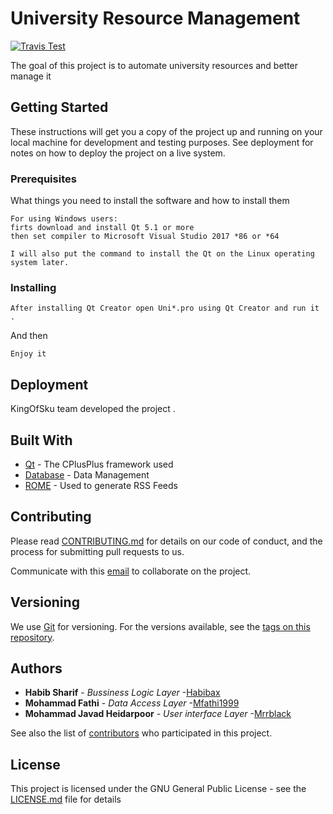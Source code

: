 # University Resource Management
[![Travis Test](https://img.shields.io/travis/orangehrm/orangehrm/master.svg)](https://travis-ci.org/orangehrm/orangehrm)

The goal of this project is to automate university resources and better manage it

## Getting Started

These instructions will get you a copy of the project up and running on your local machine for development and testing purposes. See deployment for notes on how to deploy the project on a live system.

### Prerequisites

What things you need to install the software and how to install them

```
For using Windows users:
firts download and install Qt 5.1 or more
then set compiler to Microsoft Visual Studio 2017 *86 or *64 

```
```
I will also put the command to install the Qt on the Linux operating system later.
```
### Installing

```
After installing Qt Creator open Uni*.pro using Qt Creator and run it .
```

And then

```
Enjoy it 
```

## Deployment

KingOfSku team developed the project .

## Built With

* [Qt](http://www.qt.io/) - The CPlusPlus framework used
* [Database](https://www.mysql.com//) - Data Management
* [ROME](https://rometools.github.io/rome/) - Used to generate RSS Feeds

## Contributing

Please read [CONTRIBUTING.md](https://gist.github.com/PurpleBooth/b24679402957c63ec426) for details on our code of conduct, and the process for submitting pull requests to us.

Communicate with this [email](email@heidarpoor.ir) to collaborate on the project.
## Versioning

We use [Git](https://git-scm.com/) for versioning. For the versions available, see the [tags on this repository](https://github.com/mrrblack/University-resource-management/tags). 

## Authors

* **Habib Sharif** - *Bussiness Logic Layer* -[Habibax](https://github.com/habibax) 
* **Mohammad Fathi** - *Data Access Layer* -[Mfathi1999](https://github.com/mfathi1999) 
* **Mohammad Javad Heidarpoor** - *User interface Layer* -[Mrrblack](http://www.heidarpoor.ir/)


See also the list of [contributors](https://github.com/mrrblack/University-resource-management/graphs/contributors) who participated in this project.

## License

This project is licensed under the GNU General Public License - see the [LICENSE.md](LICENSE.md) file for details

<!--
<b>Model/View Programming<b/>


ntroduction to Model/View Programming

Qt contains a set of item view classes that use a model/view architecture to manage the relationship between data and the way it is presented to the user. The separation of functionality introduced by this architecture gives developers greater flexibility to customize the presentation of items, and provides a standard model interface to allow a wide range of data sources to be used with existing item views. In this document, we give a brief introduction to the model/view paradigm, outline the concepts involved, and describe the architecture of the item view system. Each of the components in the architecture is explained, and examples are given that show how to use the classes provided.

The model/view architecture

Model-View-Controller (MVC) is a design pattern originating from Smalltalk that is often used when building user interfaces. In Design Patterns, Gamma et al. 

MVC consists of three kinds of objects. The Model is the application object, the View is its screen presentation, and the Controller defines the way the user interface reacts to user input. Before MVC, user interface designs tended to lump these objects together. MVC decouples them to increase flexibility and reuse.

If the view and the controller objects are combined, the result is the model/view architecture. This still separates the way that data is stored from the way that it is presented to the user, but provides a simpler framework based on the same principles. This separation makes it possible to display the same data in several different views, and to implement new types of views, without changing the underlying data structures. To allow flexible handling of user input, we introduce the concept of the delegate. The advantage of having a delegate in this framework is that it allows the way items of data are rendered and edited to be customized.

![Model/view programming plot](https://github.com/mrrblack/University-resource-management/blob/signup/Images/modelview-overview.png)
Learning part 


Style Sheet in Qt 

https://www.youtube.com/watch?v=_aRdImaNeU0

Start with mysql database 

https://www.youtube.com/watch?v=rjp2msIfalE  //mute teacher 

https://www.youtube.com/watch?v=_u7TcjIDNzw //persion teacher

QSqlQuery Class

https://doc.qt.io/qt-5/qsqlquery.html

Dynamic pushbotton

https://www.youtube.com/watch?v=l8mh2D_t5sY

File Operation in Cpp

https://www.youtube.com/watch?v=7Oy62v757JQ

https://www.youtube.com/watch?v=Mar3KC3Y8pc


A very usefull repository 

==================================================

1. Constructor & Destructor

2. Exception Handling

3. File Handling

4. Input Ouput : Basic input output in C++

5. Operator Overloading

6. Other-Porgrams

7. STL : Standard Template Library

==================================================

https://github.com/prakhargvp/CPP

-->
